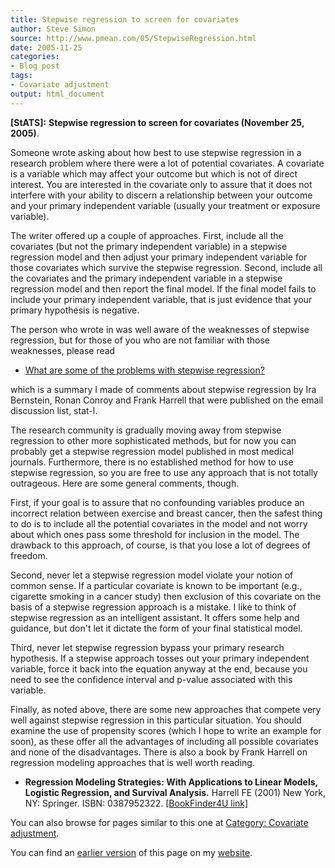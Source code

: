 ```yaml
---
title: Stepwise regression to screen for covariates
author: Steve Simon
source: http://www.pmean.com/05/StepwiseRegression.html
date: 2005-11-25
categories:
- Blog post
tags:
- Covariate adjustment
output: html_document
---
```

**[StATS]:** **Stepwise regression to screen for
covariates (November 25, 2005)**.

Someone wrote asking about how best to use stepwise regression in a
research problem where there were a lot of potential covariates. A
covariate is a variable which may affect your outcome but which is not
of direct interest. You are interested in the covariate only to assure
that it does not interfere with your ability to discern a relationship
between your outcome and your primary independent variable (usually your
treatment or exposure variable).

The writer offered up a couple of approaches. First, include all the
covariates (but not the primary independent variable) in a stepwise
regression model and then adjust your primary independent variable for
those covariates which survive the stepwise regression. Second, include
all the covariates and the primary independent variable in a stepwise
regression model and then report the final model. If the final model
fails to include your primary independent variable, that is just
evidence that your primary hypothesis is negative.

The person who wrote in was well aware of the weaknesses of stepwise
regression, but for those of you who are not familiar with those
weaknesses, please read

-   [What are some of the problems with stepwise
    regression?](../faq/faq12.asp)

which is a summary I made of comments about stepwise regression by Ira
Bernstein, Ronan Conroy and Frank Harrell that were published on the
email discussion list, stat-l.

The research community is gradually moving away from stepwise regression
to other more sophisticated methods, but for now you can probably get a
stepwise regression model published in most medical journals.
Furthermore, there is no established method for how to use stepwise
regression, so you are free to use any approach that is not totally
outrageous. Here are some general comments, though.

First, if your goal is to assure that no confounding variables produce
an incorrect relation between exercise and breast cancer, then the
safest thing to do is to include all the potential covariates in the
model and not worry about which ones pass some threshold for inclusion
in the model. The drawback to this approach, of course, is that you lose
a lot of degrees of freedom.

Second, never let a stepwise regression model violate your notion of
common sense. If a particular covariate is known to be important (e.g.,
cigarette smoking in a cancer study) then exclusion of this covariate on
the basis of a stepwise regression approach is a mistake. I like to
think of stepwise regression as an intelligent assistant. It offers some
help and guidance, but don't let it dictate the form of your final
statistical model.

Third, never let stepwise regression bypass your primary research
hypothesis. If a stepwise approach tosses out your primary independent
variable, force it back into the equation anyway at the end, because you
need to see the confidence interval and p-value associated with this
variable.

Finally, as noted above, there are some new approaches that compete very
well against stepwise regression in this particular situation. You
should examine the use of propensity scores (which I hope to write an
example for soon), as these offer all the advantages of including all
possible covariates and none of the disadvantages. There is also a book
by Frank Harrell on regression modeling approaches that is well worth
reading.

-   **Regression Modeling Strategies: With Applications to Linear
    Models, Logistic Regression, and Survival Analysis.** Harrell
    FE (2001) New York, NY: Springer. ISBN: 0387952322. [\[BookFinder4U
    link\]](http://www.bookfinder4u.com/detail/0387952322.html)

You can also browse
for pages similar to this one at [Category: Covariate
adjustment](../category/CovariateAdjustment.html).

You can find an [earlier version][sim1] of this page on my [website][sim2].

[sim1]: http://www.pmean.com/05/StepwiseRegression.html
[sim2]: http://www.pmean.com

